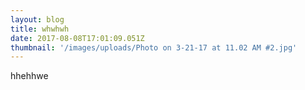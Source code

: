 ```yaml
---
layout: blog
title: whwhwh
date: 2017-08-08T17:01:09.051Z
thumbnail: '/images/uploads/Photo on 3-21-17 at 11.02 AM #2.jpg'
---
```

hhehhwe
